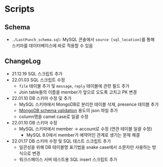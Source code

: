 # Scripts

## Schema
- `./LastPunch_schema.sql`: MySQL 콘솔에서 `source [sql_location]`를 통해 스키마를 데이터베이스에 바로 적용할 수 있음

## ChangeLog
- 21.12.19 SQL 스크립트 추가
- 22.01.03 SQL 스크립트 수정
  - `file` 테이블 추가 및 `message`, `reply` 테이블에 관련 필드 추가
  - Join table들의 이름을 member가 앞으로 오도록 고치고 PK 변경
- 22.01.10 DB 스키마 수정 및 추가
  - MySQL 스키마에서 MongoDB로 분리한 테이블 삭제, presence 테이블 추가
  - [MongoDB schema validation](https://docs.mongodb.com/manual/core/schema-validation/) 용도의 json 파일 추가
  - column명을 camel case로 일괄 수정
- 22.01.10 DB 스키마 수정
  - MySQL 스키마에서 member -> account로 수정 (연관 테이블 일괄 수정)
    - MySQL 8.0에서 member가 예약어인 관계로 생기는 문제 해결
- 22.01.17 DB 스키마 수정 및 SQL 테스트 스크립트 추가
  - 일관성을 위해 DB 테이블명 표기법을 snake case에서 소문자만 사용하는 방식으로 변경
  - 워크스페이스 서버 테스트용 SQL insert 스크립트 추가
